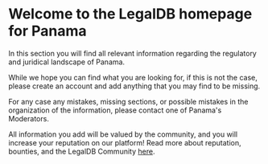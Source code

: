 <!-- TITLE: Panama -->
<!-- SUBTITLE: Welcome to the legalDB home of Panama -->

# Welcome to the LegalDB homepage for Panama

In this section you will find all relevant information regarding the regulatory and juridical landscape of Panama.

While we hope you can find what you are looking for, if this is not the case, please create an account and add anything that you may find to be missing.

For any case any mistakes, missing sections, or possible mistakes in the organization of the information, please contact one of Panama's Moderators.

All information you add will be valued by the community, and you will increase your reputation on our platform! Read more about reputation, bounties, and the LegalDB Community [here](http://legaldb.herokuapp.com/legaldb/community).
